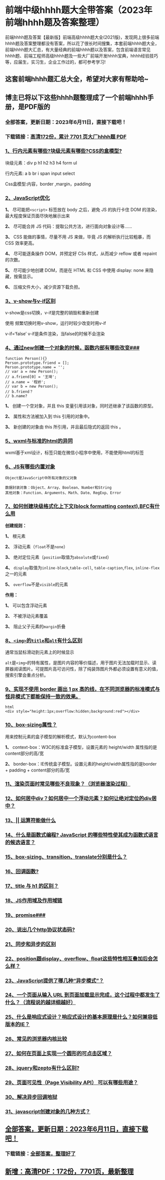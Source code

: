 # 前端中级hhhh题大全带答案（2023年前端hhhh题及答案整理）

前端hhhh题及答案【最新版】前端高级hhhh题大全(2021版)，发现网上很多前端hhhh题及答案整理都没有答案，所以花了很长时间搜集，本套前端hhhh题大全，前端hhhh题大汇总，有大量经典的前端hhhh题以及答案，包含前端语言常见hhhh题、前端工程师高级hhhh题及一些大厂前端开发hhhh宝典，hhhh经验技巧等，应届生，实习生，企业工作过的，都可参考学习!

## 这套前端hhhh题汇总大全，希望对大家有帮助哈~ 

## 博主已将以下这些hhhh题整理成了一个前端hhhh手册，是PDF版的


### 全部答案，更新日期：2023年6月11日，直接下载吧！
### 下载链接：[高清172份，累计 7701 页大厂hhhh题  PDF](https://gitee.com/souyunku/DevBooks/blob/master/docs/index.md)


### [1、行内元素有哪些?块级元素有哪些?CSS的盒模型?](https://gitee.com/souyunku/NewDevBooks/blob/master/docs/前端/前端中级hhhh题大全带答案（2021年前端hhhh题及答案整理）.md#1行内元素有哪些块级元素有哪些css的盒模型)  


块级元素：div p h1 h2 h3 h4 form ul

行内元素: a b br i span input select

Css盒模型:内容，border ,margin，padding


### [2、JavaScript优化](https://gitee.com/souyunku/NewDevBooks/blob/master/docs/前端/前端中级hhhh题大全带答案（2021年前端hhhh题及答案整理）.md#2javascript优化)  


**1、** 尽可能把`<script>` 标签放在 body 之后，避免 JS 的执行卡住 DOM 的渲染，最大程度保证页面尽快地展示出来

**2、** 尽可能合并 JS 代码：提取公共方法，进行面向对象设计等……

**3、** CSS 能做的事情，尽量不用 JS 来做，毕竟 JS 的解析执行比较粗暴，而 CSS 效率更高。

**4、** 尽可能逐条操作 DOM，并预定好 CSs 样式，从而减少 reflow 或者 repaint 的次数。

**5、** 尽可能少地创建 DOM，而是在 HTML 和 CSS 中使用 display: none 来隐藏，按需显示。

**6、** 压缩文件大小，减少资源下载负担。


### [3、v-show与v-if区别](https://gitee.com/souyunku/NewDevBooks/blob/master/docs/前端/前端中级hhhh题大全带答案（2021年前端hhhh题及答案整理）.md#3v-show与v-if区别)  


v-show是css切换，v-if是完整的销毁和重新创建

使用 频繁切换时用v-show，运行时较少改变时用v-if

v-if=‘false’ v-if是条件渲染，当false的时候不会渲染


### [4、通过new创建一个对象的时候，函数内部有哪些改变###](https://gitee.com/souyunku/NewDevBooks/blob/master/docs/前端/前端中级hhhh题大全带答案（2021年前端hhhh题及答案整理）.md#4通过new创建一个对象的时候函数内部有哪些改变###)  


```
function Person(){}
Person.prototype.friend = [];
Person.prototype.name = '';
// var a = new Person();
// a.friend[0] = '王琦';
// a.name = '程娇';
// var b = new Person();
// b.friend？
// b.name?
```

**1、** 创建一个空对象，并且 this 变量引用该对象，同时还继承了该函数的原型。

**2、** 属性和方法被加入到 this 引用的对象中。

**3、** 新创建的对象由 this 所引用，并且最后隐式的返回 this 。


### [5、wxml与标准的html的异同](https://gitee.com/souyunku/NewDevBooks/blob/master/docs/前端/前端中级hhhh题大全带答案（2021年前端hhhh题及答案整理）.md#5wxml与标准的html的异同)  


wxml基于xml设计，标签只能在微信小程序中使用，不能使用html的标签


### [6、JS有哪些内置对象](https://gitee.com/souyunku/NewDevBooks/blob/master/docs/前端/前端中级hhhh题大全带答案（2021年前端hhhh题及答案整理）.md#6js有哪些内置对象)  


```
Object是JavaScript中所有对象的父对象

数据封装对象：Object、Array、Boolean、Number和String
其他对象：Function、Arguments、Math、Date、RegExp、Error
```


### [7、如何创建块级格式化上下文(block formatting context),BFC有什么用](https://gitee.com/souyunku/NewDevBooks/blob/master/docs/前端/前端中级hhhh题大全带答案（2021年前端hhhh题及答案整理）.md#7如何创建块级格式化上下文block-formatting-context,bfc有什么用)  


**创建规则：**

**1、** 根元素

**2、** 浮动元素（`float`不是`none`）

**3、** 绝对定位元素（`position`取值为`absolute`或`fixed`）

**4、** `display`取值为`inline-block`,`table-cell`, `table-caption`,`flex`, `inline-flex`之一的元素

**5、** `overflow`不是`visible`的元素

**作用：**

**1、** 可以包含浮动元素

**2、** 不被浮动元素覆盖

**3、** 阻止父子元素的`margin`折叠


### [8、`<img>`的`title`和`alt`有什么区别](https://gitee.com/souyunku/NewDevBooks/blob/master/docs/前端/前端中级hhhh题大全带答案（2021年前端hhhh题及答案整理）.md#8<img>的title和alt有什么区别)  


通常当鼠标滑动到元素上的时候显示

`alt`是`<img>`的特有属性，是图片内容的等价描述，用于图片无法加载时显示、读屏器阅读图片。可提图片高可访问性，除了纯装饰图片外都必须设置有意义的值，搜索引擎会重点分析。


### [9、实现不使用 border 画出 1 px 高的线，在不同浏览器的标准模式与怪异模式下都能保持一致的效果。](https://gitee.com/souyunku/NewDevBooks/blob/master/docs/前端/前端中级hhhh题大全带答案（2021年前端hhhh题及答案整理）.md#9实现不使用-border-画出-1-px-高的线在不同浏览器的标准模式与怪异模式下都能保持一致的效果。)  


```
html
<div style="height:1px;overflow:hidden;background:red"></div>
```


### [10、box-sizing属性？](https://gitee.com/souyunku/NewDevBooks/blob/master/docs/前端/前端中级hhhh题大全带答案（2021年前端hhhh题及答案整理）.md#10box-sizing属性)  


用来控制元素的盒子模型的解析模式，默认为content-box

**1、** context-box：W3C的标准盒子模型，设置元素的 height/width 属性指的是content部分的高/宽

**2、** border-box：IE传统盒子模型。设置元素的height/width属性指的是border + padding + content部分的高/宽


### [11、渲染页面时常见哪些不良现象？（浏览器渲染过程）](https://gitee.com/souyunku/NewDevBooks/blob/master/docs/前端/前端中级hhhh题大全带答案（2021年前端hhhh题及答案整理）.md#11渲染页面时常见哪些不良现象浏览器渲染过程)  

### [12、如何居中div？如何居中一个浮动元素？如何让绝对定位的div居中？](https://gitee.com/souyunku/NewDevBooks/blob/master/docs/前端/前端中级hhhh题大全带答案（2021年前端hhhh题及答案整理）.md#12如何居中div如何居中一个浮动元素如何让绝对定位的div居中)  

### [13、|| 运算符能做什么](https://gitee.com/souyunku/NewDevBooks/blob/master/docs/前端/前端中级hhhh题大全带答案（2021年前端hhhh题及答案整理）.md#13||-运算符能做什么)  

### [14、什么是函数式编程? JavaScript 的哪些特性使其成为函数式语言的候选语言？](https://gitee.com/souyunku/NewDevBooks/blob/master/docs/前端/前端中级hhhh题大全带答案（2021年前端hhhh题及答案整理）.md#14什么是函数式编程-javascript-的哪些特性使其成为函数式语言的候选语言)  

### [15、box-sizing、transition、translate分别是什么？](https://gitee.com/souyunku/NewDevBooks/blob/master/docs/前端/前端中级hhhh题大全带答案（2021年前端hhhh题及答案整理）.md#15box-sizingtransitiontranslate分别是什么)  

### [16、回调函数?](https://gitee.com/souyunku/NewDevBooks/blob/master/docs/前端/前端中级hhhh题大全带答案（2021年前端hhhh题及答案整理）.md#16回调函数)  

### [17、title 与 h1 的区别？](https://gitee.com/souyunku/NewDevBooks/blob/master/docs/前端/前端中级hhhh题大全带答案（2021年前端hhhh题及答案整理）.md#17title-与-h1-的区别)  

### [18、JS作用域及作用域链](https://gitee.com/souyunku/NewDevBooks/blob/master/docs/前端/前端中级hhhh题大全带答案（2021年前端hhhh题及答案整理）.md#18js作用域及作用域链)  

### [19、promise###](https://gitee.com/souyunku/NewDevBooks/blob/master/docs/前端/前端中级hhhh题大全带答案（2021年前端hhhh题及答案整理）.md#19promise###)  

### [20、说出几个http协议状态码?](https://gitee.com/souyunku/NewDevBooks/blob/master/docs/前端/前端中级hhhh题大全带答案（2021年前端hhhh题及答案整理）.md#20说出几个http协议状态码)  

### [21、同步和异步的区别](https://gitee.com/souyunku/NewDevBooks/blob/master/docs/前端/前端中级hhhh题大全带答案（2021年前端hhhh题及答案整理）.md#21同步和异步的区别)  

### [22、position跟display、overflow、float这些特性相互叠加后会怎么样？](https://gitee.com/souyunku/NewDevBooks/blob/master/docs/前端/前端中级hhhh题大全带答案（2021年前端hhhh题及答案整理）.md#22position跟displayoverflowfloat这些特性相互叠加后会怎么样)  

### [23、JavaScript提供了哪几种“异步模式”？](https://gitee.com/souyunku/NewDevBooks/blob/master/docs/前端/前端中级hhhh题大全带答案（2021年前端hhhh题及答案整理）.md#23javascript提供了哪几种“异步模式)  

### [24、一个页面从输入 URL 到页面加载显示完成，这个过程中都发生了什么？（流程说的越详细越好）](https://gitee.com/souyunku/NewDevBooks/blob/master/docs/前端/前端中级hhhh题大全带答案（2021年前端hhhh题及答案整理）.md#24一个页面从输入-url-到页面加载显示完成这个过程中都发生了什么流程说的越详细越好)  

### [25、什么是响应式设计？响应式设计的基本原理是什么？如何兼容低版本的IE？](https://gitee.com/souyunku/NewDevBooks/blob/master/docs/前端/前端中级hhhh题大全带答案（2021年前端hhhh题及答案整理）.md#25什么是响应式设计响应式设计的基本原理是什么如何兼容低版本的ie)  

### [26、常见的浏览器内核比较](https://gitee.com/souyunku/NewDevBooks/blob/master/docs/前端/前端中级hhhh题大全带答案（2021年前端hhhh题及答案整理）.md#26常见的浏览器内核比较)  

### [27、如何在页面上实现一个圆形的可点击区域？](https://gitee.com/souyunku/NewDevBooks/blob/master/docs/前端/前端中级hhhh题大全带答案（2021年前端hhhh题及答案整理）.md#27如何在页面上实现一个圆形的可点击区域)  

### [28、jquery和zepto有什么区别?](https://gitee.com/souyunku/NewDevBooks/blob/master/docs/前端/前端中级hhhh题大全带答案（2021年前端hhhh题及答案整理）.md#28jquery和zepto有什么区别)  

### [29、页面可见性（Page Visibility API） 可以有哪些用途？](https://gitee.com/souyunku/NewDevBooks/blob/master/docs/前端/前端中级hhhh题大全带答案（2021年前端hhhh题及答案整理）.md#29页面可见性page-visibility-api-可以有哪些用途)  

### [30、解决异步回调地狱](https://gitee.com/souyunku/NewDevBooks/blob/master/docs/前端/前端中级hhhh题大全带答案（2021年前端hhhh题及答案整理）.md#30解决异步回调地狱)  

### [31、javascript创建对象的几种方式？](https://gitee.com/souyunku/NewDevBooks/blob/master/docs/前端/前端中级hhhh题大全带答案（2021年前端hhhh题及答案整理）.md#31javascript创建对象的几种方式)  






## [全部答案，更新日期：2023年6月11日，直接下载吧！](https://gitee.com/souyunku/DevBooks/blob/master/docs/daan.md)

### 下载链接：[全部答案，整理好了](https://gitee.com/souyunku/NewDevBooks/blob/master/docs/daan.md)




## [新增：高清PDF：172份，7701页，最新整理](https://gitee.com/souyunku/DevBooks/blob/master/docs/daan.md)
